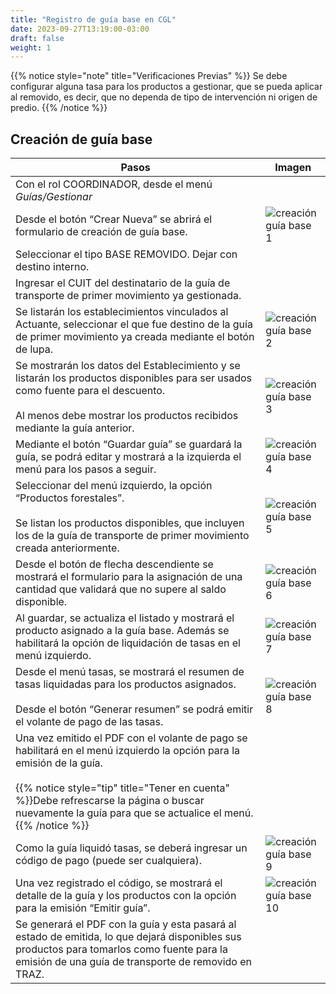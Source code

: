 ```yaml
---
title: "Registro de guía base en CGL"
date: 2023-09-27T13:19:00-03:00
draft: false
weight: 1
---
```


{{% notice style="note" title="Verificaciones Previas" %}}
Se debe configurar alguna tasa para los productos a gestionar, que se pueda aplicar al removido, es decir, que no dependa de tipo de intervención ni origen de predio.
{{% /notice %}}

## Creación de guía base

| Pasos                                                                                                                                                                                                                                                                                  | Imagen                                                    |
| -------------------------------------------------------------------------------------------------------------------------------------------------------------------------------------------------------------------------------------------------------------------------------------- | --------------------------------------------------------- |
| Con el rol COORDINADOR, desde el menú _Guías/Gestionar_                                                                                                                                                                                                                                |                                                           |
| Desde el botón “Crear Nueva” se abrirá el formulario de creación de guía base.                                                                                                                                                                                                         | ![creación guía base 1](../images/crear-guia-base1.png)   |
| Seleccionar el tipo BASE REMOVIDO. Dejar con destino interno.                                                                                                                                                                                                                          |                                                           |
| Ingresar el CUIT del destinatario de la guía de transporte de primer movimiento ya gestionada.                                                                                                                                                                                         |                                                           |
| Se listarán los establecimientos vinculados al Actuante, seleccionar el que fue destino de la guía de primer movimiento ya creada mediante el botón de lupa.                                                                                                                           | ![creación guía base 2](../images/crear-guia-base2.png)   |
| Se mostrarán los datos del Establecimiento y se listarán los productos disponibles para ser usados como fuente para el descuento.<br/><br/>Al menos debe mostrar los productos recibidos mediante la guía anterior.                                                                    | ![creación guía base 3](../images/crear-guia-base3.png)   |
| Mediante el botón “Guardar guía” se guardará la guía, se podrá editar y mostrará a la izquierda el menú para los pasos a seguir.                                                                                                                                                       | ![creación guía base 4](../images/crear-guia-base4.png)   |
| Seleccionar del menú izquierdo, la opción “Productos forestales”.<br/><br/>Se listan los productos disponibles, que incluyen los de la guía de transporte de primer movimiento creada anteriormente.                                                                                   | ![creación guía base 5](../images/crear-guia-base5.png)   |
| Desde el botón de flecha descendiente se mostrará el formulario para la asignación de una cantidad que validará que no supere al saldo disponible.                                                                                                                                     | ![creación guía base 6](../images/crear-guia-base6.png)   |
| Al guardar, se actualiza el listado y mostrará el producto asignado a la guía base. Además se habilitará la opción de liquidación de tasas en el menú izquierdo.                                                                                                                       | ![creación guía base 7](../images/crear-guia-base7.png)   |
| Desde el menú tasas, se mostrará el resumen de tasas liquidadas para los productos asignados.<br/><br/>Desde el botón “Generar resumen” se podrá emitir el volante de pago de las tasas.                                                                                               | ![creación guía base 8](../images/crear-guia-base8.png)   |
| Una vez emitido el PDF con el volante de pago se habilitará en el menú izquierdo la opción para la emisión de la guía.<br/><br/>{{% notice style="tip" title="Tener en cuenta" %}}Debe refrescarse la página o buscar nuevamente la guía para que se actualice el menú.{{% /notice %}} |                                                           |
| Como la guía liquidó tasas, se deberá ingresar un código de pago (puede ser cualquiera).                                                                                                                                                                                               | ![creación guía base 9](../images/crear-guia-base9.png)   |
| Una vez registrado el código, se mostrará el detalle de la guía y los productos con la opción para la emisión “Emitir guía”.                                                                                                                                                           | ![creación guía base 10](../images/crear-guia-base10.png) |
| Se generará el PDF con la guía y esta pasará al estado de emitida, lo que dejará disponibles sus productos para tomarlos como fuente para la emisión de una guía de transporte de removido en TRAZ.                                                                                    |                                                           |
